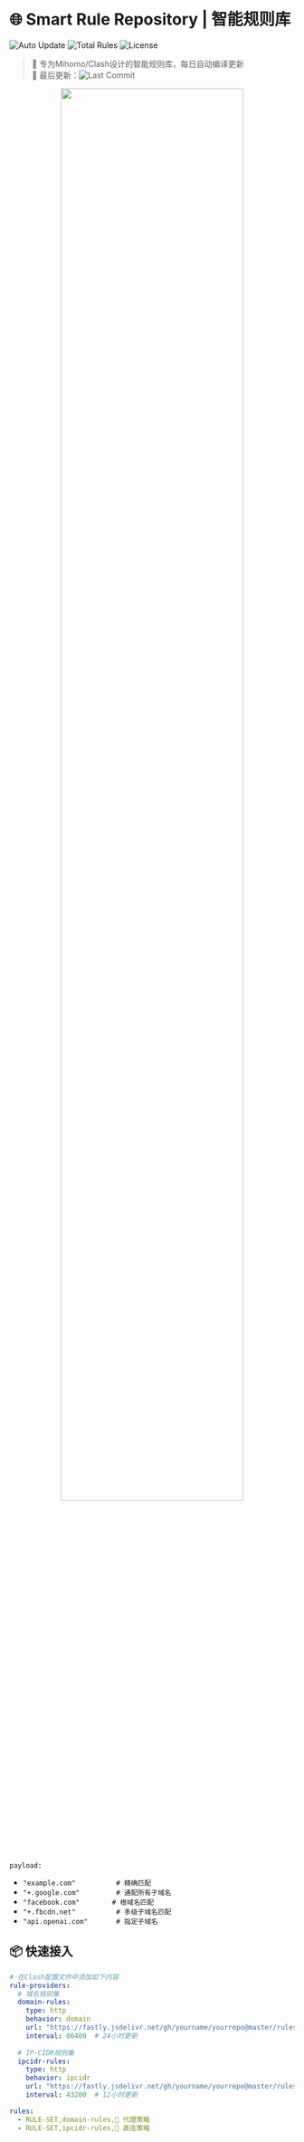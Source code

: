 # 🌐 Smart Rule Repository | 智能规则库

![Auto Update](https://img.shields.io/badge/dynamic/json?color=blue&label=自动更新&query=status&url=https://api.yourdomain.com/version) 
![Total Rules](https://img.shields.io/badge/规则总数-5K%2B-brightgreen) 
![License](https://img.shields.io/badge/license-Apache%202.0-green)

> 🚀 专为Mihomo/Clash设计的智能规则库，每日自动编译更新  
> 📆 最后更新：![Last Commit](https://img.shields.io/github/last-commit/yourname/yourrepo/main)

<div align="center">
  <img src="https://via.placeholder.com/800x300.png?text=规则拓扑示意图" width="80%">
</div>

`payload:`

  - `"example.com"          # 精确匹配`
  - `"+.google.com"         # 通配所有子域名`
  - `"facebook.com"        # 根域名匹配`
  - `"+.fbcdn.net"          # 多级子域名匹配`
  - `"api.openai.com"       # 指定子域名`

## 📦 快速接入

```yaml
# 在Clash配置文件中添加如下内容
rule-providers:
  # 域名规则集
  domain-rules:
    type: http
    behavior: domain
    url: "https://fastly.jsdelivr.net/gh/yourname/yourrepo@master/rules/mrs/domains.mrs"
    interval: 86400  # 24小时更新
  
  # IP-CIDR规则集  
  ipcidr-rules:
    type: http
    behavior: ipcidr
    url: "https://fastly.jsdelivr.net/gh/yourname/yourrepo@master/rules/mrs/ips.mrs"
    interval: 43200  # 12小时更新

rules:
  - RULE-SET,domain-rules,🚀 代理策略
  - RULE-SET,ipcidr-rules,🎯 直连策略
```
